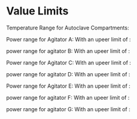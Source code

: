 # Value Limits

Temperature Range for Autoclave Compartments:

Power range for Agitator A: With an upeer limit of : 

power range for agitator B: With an upeer limit of : 

Power range for Agitator C: With an upeer limit of : 

power range for agitator D: With an upeer limit of :

Power range for Agitator E: With an upeer limit of : 

power range for agitator F: With an upeer limit of : 

power range for agitator G: With an upeer limit of : 

